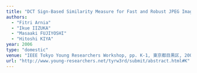 ```yaml
---
title: "DCT Sign-Based Similarity Measure for Fast and Robust JPEG Images Indexing and Retrieval"
authors:
  - "Fitri Arnia"
  - "Ikue IIZUKA"
  - "Masaaki FUJIYOSHI"
  - "Hitoshi KIYA"
year: 2006
type: "domestic"
venue: "IEEE Tokyo Young Researchers Workshop, pp. K-1, 東京都目黒区, 2006-12-11."
url: "http://www.young-researchers.net/tyrw3rd/submit/abstract.html#K"
---
```

